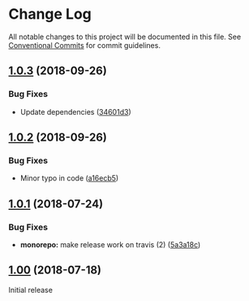 # Change Log

All notable changes to this project will be documented in this file.
See [Conventional Commits](https://conventionalcommits.org) for commit guidelines.

<a name="1.0.3"></a>
## [1.0.3](https://github.com/samwise-tech/core/compare/@samwise-tech/browser@1.0.2...@samwise-tech/browser@1.0.3) (2018-09-26)


### Bug Fixes

* Update dependencies ([34601d3](https://github.com/samwise-tech/core/commit/34601d3))




<a name="1.0.2"></a>
## [1.0.2](https://github.com/samwise-tech/core/compare/@samwise-tech/browser@1.0.1...@samwise-tech/browser@1.0.2) (2018-09-26)


### Bug Fixes

* Minor typo in code ([a16ecb5](https://github.com/samwise-tech/core/commit/a16ecb5))


<a name="1.0.1"></a>
## [1.0.1](https://github.com/samwise-tech/core/compare/@samwise-tech/browser@1.0.0...@samwise-tech/browser@1.0.1) (2018-07-24)


### Bug Fixes

* **monorepo:** make release work on travis (2) ([5a3a18c](https://github.com/samwise-tech/core/commit/5a3a18c))


<a name="1.0.0"></a>
## [1.00](https://github.com/samwise-tech/core/compare/@samwise-tech/browser@0.1.1...@samwise-tech/browser@1.0.0) (2018-07-18)

Initial release
